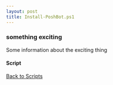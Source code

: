 ```yaml
---
layout: post
title: Install-PoshBot.ps1
---
```


### something exciting

Some information about the exciting thing

#### Script

<script src="https://gist-it.appspot.com/github.com/BanterBoy/scripts-blog/blob/master/PowerShell/scripts/installScripts/Install-PoshBot.ps1" crossorigin="anonymous"></script>

<a href="/menu/_pages/scripts.html">Back to Scripts</a>
